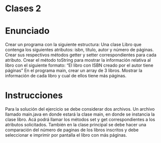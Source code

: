 # Clases 2
# Enunciado
Crear un programa con la siguiente estructura: Una clase Libro que contenga los siguientes atributos: isbn, título, autor y número de páginas. Crear sus respectivos métodos getter y setter correspondientes para cada atributo. Crear el método toString para mostrar la información relativa al libro con el siguiente formato: “El libro con ISBN creado por el autor tiene páginas” En el programa main, crear un array de 3 libros. Mostrar la información de cada libro y cual de ellos tiene más páginas.

# Instrucciones
Para la solución del ejercicio se debe considerar dos archivos. Un archivo llamado main.java en donde estará la clase main, en donde se instancia la clase libro. Acá podrá llamar los métodos set y get correspondientes a los atributos solicitados. También en la clase principal se debe hacer una comparación del número de paginas de los libros inscritos y debe seleccionar e imprimir por pantalla el libro con más páginas.